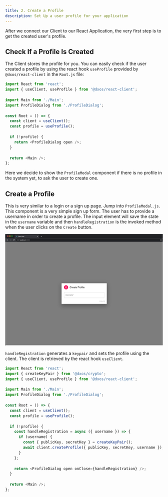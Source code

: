 ```yaml
---
title: 2. Create a Profile
description: Set Up a user profile for your application
---
```


After we connect our Client to our React Application, the very first step is to get the created user's profile.

## Check If a Profile Is Created

The Client stores the profile for you. You can easily check if the user created a profile by using the react hook `useProfile` provided by `@dxos/react-client` in the `Root.js` file:

```js
import React from 'react';
import { useClient, useProfile } from '@dxos/react-client';

import Main from './Main';
import ProfileDialog from './ProfileDialog';

const Root = () => {
  const client = useClient();
  const profile = useProfile();

  if (!profile) {
    return <ProfileDialog open />;
  }

  return <Main />;
};
```

Here we decide to show the `ProfileModal` component if there is no profile in the system yet, to ask the user to create one.

## Create a Profile

This is very similar to a login or a sign up page. Jump into `ProfileModal.js`. This component is a very simple sign up form. The user has to provide a username in order to create a profile. The input element will save the state in the `username` variable and then `handleRegistration` is the invoked method when the user clicks on the `Create` button.

![Tasks App - Create Profile](./introduction-00.png)

`handleRegistration` generates a `keypair` and sets the profile using the client. The client is retrieved by the react hook `useClient`.

```js
import React from 'react';
import { createKeyPair } from '@dxos/crypto';
import { useClient, useProfile } from '@dxos/react-client';

import Main from './Main';
import ProfileDialog from './ProfileDialog';

const Root = () => {
  const client = useClient();
  const profile = useProfile();

  if (!profile) {
    const handleRegistration = async ({ username }) => {
      if (username) {
        const { publicKey, secretKey } = createKeyPair();
        await client.createProfile({ publicKey, secretKey, username });
      }
    };

    return <ProfileDialog open onClose={handleRegistration} />;
  }

  return <Main />;
};
```
